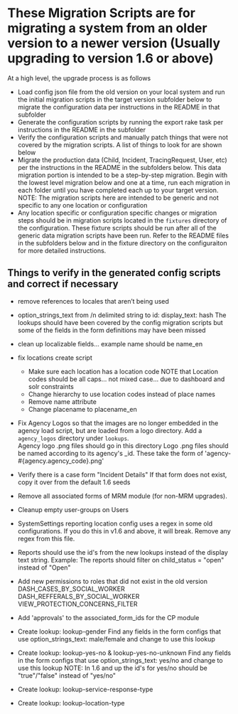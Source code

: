 These Migration Scripts are for migrating a system from an older version to a newer version
(Usually upgrading to version 1.6 or above)
============================================================================================

At a high level, the upgrade process is as follows

- Load config json file from the old version on your local system and run the initial migration scripts in the target
  version subfolder below to migrate the configuration data per instructions in the README in that subfolder
- Generate the configuration scripts by running the export rake task per instructions in the README in the subfolder
- Verify the configuration scripts and manually patch things that were not covered by the migration scripts.
  A list of things to look for are shown below
- Migrate the production data (Child, Incident, TracingRequest, User, etc) per the instructions in the README in the
  subfolders below.
  This data migration portion is intended to be a step-by-step migration.  Begin with the lowest level migration below 
  and one at a time, run each migration in each folder until you have completed each up to your target version.
  NOTE: The migration scripts here are intended to be generic and not specific to any one location or configuration
- Any location specific or configuration specific changes or migration steps should be in migration scripts located 
  in the `fixtures` directory of the configuration.
  These fixture scripts should be run after all of the generic data migration scripts have been run.
  Refer to the README files in the subfolders below and in the fixture directory on the configuraiton for more detailed
  instructions.
  

Things to verify in the generated config scripts and correct if necessary
--------------------------------------------------------------------------
- remove references to locales that aren’t being used

- option_strings_text from /n delimited string to id: display_text: hash
  The lookups should have been covered by the config migration scripts but some of the fields in the form definitions
   may have been missed
   
- clean up localizable fields... example name should be name_en 

- fix locations create script
  - Make sure each location has a location code
    NOTE that Location codes should be all caps… not mixed case… due to dashboard and solr constraints 
  - Change hierarchy to use location codes instead of place names
  - Remove name attribute
  - Change placename to placename_en
  
- Fix Agency Logos so that the images are no longer embedded in the agency load script, but are loaded from a logo directory.
  Add a `agency_logos` directory under `lookups`.  
  Agency logo .png files should go in this directory
  Logo .png files should be named according to its agency's _id.
  These take the form of 'agency-#{agency.agency_code}.png'
  
- Verify there is a case form "Incident Details"
  If that form does not exist, copy it over from the default 1.6 seeds
  
- Remove all associated forms of MRM module (for non-MRM upgrades).

- Cleanup empty user-groups on Users

- SystemSettings reporting location config uses a regex in some old configurations. 
  If you do this in v1.6 and above, it will break. Remove any regex from this file.
  
- Reports should use the id's from the new lookups instead of the display text string.
  Example:  The reports should filter on child_status = "open" instead of "Open"
  
- Add new permissions to roles that did not exist in the old version
  DASH_CASES_BY_SOCIAL_WORKER
  DASH_REFFERALS_BY_SOCIAL_WORKER
  VIEW_PROTECTION_CONCERNS_FILTER
  
- Add 'approvals' to the associated_form_ids for the CP module
  
- Create lookup:  lookup-gender
  Find any fields in the form configs that use option_strings_text: male/female and change to use this lookup
  
- Create lookup:  lookup-yes-no & lookup-yes-no-unknown
  Find any fields in the form configs that use option_strings_text: yes/no and change to use this lookup
  NOTE: In 1.6 and up the id's for yes/no should be "true"/"false" instead of "yes/no"

- Create lookup:  lookup-service-response-type
  
- Create lookup:  lookup-location-type
